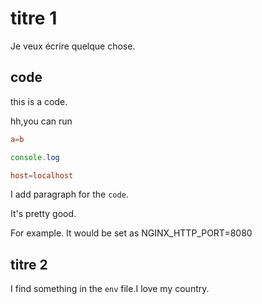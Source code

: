# titre 1

Je veux écrire quelque chose.

## code


this is a code.

hh,you can run

```conf
a=b
```

```js
console.log
```

```conf
host=localhost
```

I add paragraph for the `code`.

It's pretty good.

For example. It would be set as NGINX_HTTP_PORT=8080

## titre 2

I find something in the `env` file.I love my country.
